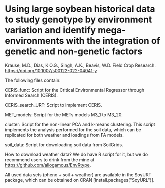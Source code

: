 # Using large soybean historical data to study genotype by environment variation and identify mega-environments with the integration of genetic and non-genetic factors
Krause, M.D., Dias, K.O.G., Singh, A.K., Beavis, W.D. Field Crop Research. 
https://doi.org/10.1007/s00122-022-04041-y 

The following files contain:

CERIS_func: Script for the Critical Environmental Regressor through Informed Search (CERIS).

CERIS_search_URT: Script to implement CERIS.

MET_models: Script for the METs models M3_1 to M3_20.

cluster: Script for the non-linear PCA and k-means clustering. This script implements the analysis performed for the soil data, which can be replicated for both weather and loadings from FA models.

soil_data: Script for downloading soil data from SoilGrids.

How to download weather data? We do have R script for it, but we do recommend users to drink from the mine at https://github.com/allogamous/EnvRtype.

All used data sets (pheno + soil + weather) are available in the SoyURT package, which can be obtained on CRAN [install.packages("SoyURL")]. 
